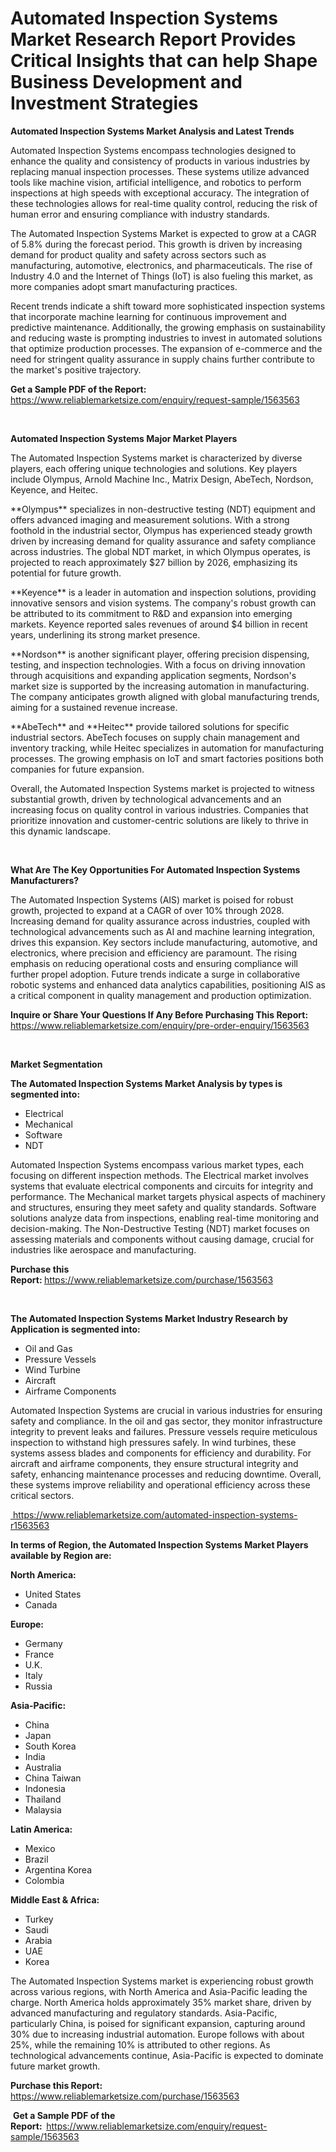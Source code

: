 <p><h1>Automated Inspection Systems Market Research Report Provides Critical Insights that can help Shape Business Development and Investment Strategies</h1></p><p><strong>Automated Inspection Systems Market Analysis and Latest Trends</strong></p>
<p><p>Automated Inspection Systems encompass technologies designed to enhance the quality and consistency of products in various industries by replacing manual inspection processes. These systems utilize advanced tools like machine vision, artificial intelligence, and robotics to perform inspections at high speeds with exceptional accuracy. The integration of these technologies allows for real-time quality control, reducing the risk of human error and ensuring compliance with industry standards.</p><p>The Automated Inspection Systems Market is expected to grow at a CAGR of 5.8% during the forecast period. This growth is driven by increasing demand for product quality and safety across sectors such as manufacturing, automotive, electronics, and pharmaceuticals. The rise of Industry 4.0 and the Internet of Things (IoT) is also fueling this market, as more companies adopt smart manufacturing practices.</p><p>Recent trends indicate a shift toward more sophisticated inspection systems that incorporate machine learning for continuous improvement and predictive maintenance. Additionally, the growing emphasis on sustainability and reducing waste is prompting industries to invest in automated solutions that optimize production processes. The expansion of e-commerce and the need for stringent quality assurance in supply chains further contribute to the market's positive trajectory.</p></p>
<p><strong>Get a Sample PDF of the Report:&nbsp;</strong> <a href="https://www.reliablemarketsize.com/enquiry/request-sample/1563563?utm_campaign=2626&utm_medium=2&utm_source=Github&utm_content=ia&utm_term=16042025&utm_id=automated-inspection-systems">https://www.reliablemarketsize.com/enquiry/request-sample/1563563</a></p>
<p>&nbsp;</p>
<p><strong>Automated Inspection Systems Major Market Players</strong></p>
<p><p>The Automated Inspection Systems market is characterized by diverse players, each offering unique technologies and solutions. Key players include Olympus, Arnold Machine Inc., Matrix Design, AbeTech, Nordson, Keyence, and Heitec.</p><p>**Olympus** specializes in non-destructive testing (NDT) equipment and offers advanced imaging and measurement solutions. With a strong foothold in the industrial sector, Olympus has experienced steady growth driven by increasing demand for quality assurance and safety compliance across industries. The global NDT market, in which Olympus operates, is projected to reach approximately $27 billion by 2026, emphasizing its potential for future growth.</p><p>**Keyence** is a leader in automation and inspection solutions, providing innovative sensors and vision systems. The company's robust growth can be attributed to its commitment to R&D and expansion into emerging markets. Keyence reported sales revenues of around $4 billion in recent years, underlining its strong market presence.</p><p>**Nordson** is another significant player, offering precision dispensing, testing, and inspection technologies. With a focus on driving innovation through acquisitions and expanding application segments, Nordson's market size is supported by the increasing automation in manufacturing. The company anticipates growth aligned with global manufacturing trends, aiming for a sustained revenue increase.</p><p>**AbeTech** and **Heitec** provide tailored solutions for specific industrial sectors. AbeTech focuses on supply chain management and inventory tracking, while Heitec specializes in automation for manufacturing processes. The growing emphasis on IoT and smart factories positions both companies for future expansion.</p><p>Overall, the Automated Inspection Systems market is projected to witness substantial growth, driven by technological advancements and an increasing focus on quality control in various industries. Companies that prioritize innovation and customer-centric solutions are likely to thrive in this dynamic landscape.</p></p>
<p>&nbsp;</p>
<p><strong>What Are The Key Opportunities For Automated Inspection Systems Manufacturers?</strong></p>
<p><p>The Automated Inspection Systems (AIS) market is poised for robust growth, projected to expand at a CAGR of over 10% through 2028. Increasing demand for quality assurance across industries, coupled with technological advancements such as AI and machine learning integration, drives this expansion. Key sectors include manufacturing, automotive, and electronics, where precision and efficiency are paramount. The rising emphasis on reducing operational costs and ensuring compliance will further propel adoption. Future trends indicate a surge in collaborative robotic systems and enhanced data analytics capabilities, positioning AIS as a critical component in quality management and production optimization.</p></p>
<p><strong>Inquire or Share Your Questions If Any Before Purchasing This Report:</strong> <a href="https://www.reliablemarketsize.com/enquiry/pre-order-enquiry/1563563?utm_campaign=2626&utm_medium=2&utm_source=Github&utm_content=ia&utm_term=16042025&utm_id=automated-inspection-systems">https://www.reliablemarketsize.com/enquiry/pre-order-enquiry/1563563</a></p>
<p>&nbsp;</p>
<p><strong>Market Segmentation</strong></p>
<p><strong>The Automated Inspection Systems Market Analysis by types is segmented into:</strong></p>
<p><ul><li>Electrical</li><li>Mechanical</li><li>Software</li><li>NDT</li></ul></p>
<p><p>Automated Inspection Systems encompass various market types, each focusing on different inspection methods. The Electrical market involves systems that evaluate electrical components and circuits for integrity and performance. The Mechanical market targets physical aspects of machinery and structures, ensuring they meet safety and quality standards. Software solutions analyze data from inspections, enabling real-time monitoring and decision-making. The Non-Destructive Testing (NDT) market focuses on assessing materials and components without causing damage, crucial for industries like aerospace and manufacturing.</p></p>
<p><strong>Purchase this Report:&nbsp;</strong><a href="https://www.reliablemarketsize.com/purchase/1563563?utm_campaign=2626&utm_medium=2&utm_source=Github&utm_content=ia&utm_term=16042025&utm_id=automated-inspection-systems">https://www.reliablemarketsize.com/purchase/1563563</a></p>
<p>&nbsp;</p>
<p><strong>The Automated Inspection Systems Market Industry Research by Application is segmented into:</strong></p>
<p><ul><li>Oil and Gas</li><li>Pressure Vessels</li><li>Wind Turbine</li><li>Aircraft</li><li>Airframe Components</li></ul></p>
<p><p>Automated Inspection Systems are crucial in various industries for ensuring safety and compliance. In the oil and gas sector, they monitor infrastructure integrity to prevent leaks and failures. Pressure vessels require meticulous inspection to withstand high pressures safely. In wind turbines, these systems assess blades and components for efficiency and durability. For aircraft and airframe components, they ensure structural integrity and safety, enhancing maintenance processes and reducing downtime. Overall, these systems improve reliability and operational efficiency across these critical sectors.</p></p>
<p><a href="https://www.reliablemarketsize.com/automated-inspection-systems-r1563563?utm_campaign=2626&utm_medium=2&utm_source=Github&utm_content=ia&utm_term=16042025&utm_id=automated-inspection-systems">&nbsp;https://www.reliablemarketsize.com/automated-inspection-systems-r1563563</a></p>
<p><strong>In terms of Region, the Automated Inspection Systems Market Players available by Region are:</strong></p>
<p>
    <p> <strong> North America: </strong>
        <ul>
            <li>United States</li>
            <li>Canada</li>
        </ul>
        </p> 
    <p> <strong> Europe: </strong>
        <ul>
            <li>Germany</li>
            <li>France</li>
            <li>U.K.</li>
            <li>Italy</li>
            <li>Russia</li>
        </ul>
        </p> 
    <p> <strong> Asia-Pacific: </strong>
        <ul>
            <li>China</li>
            <li>Japan</li>
            <li>South Korea</li>
            <li>India</li>
            <li>Australia</li>
            <li>China Taiwan</li>
            <li>Indonesia</li>
            <li>Thailand</li>
            <li>Malaysia</li>
        </ul>
        </p> 
    <p> <strong> Latin America: </strong>
        <ul>
            <li>Mexico</li>
            <li>Brazil</li>
            <li>Argentina Korea</li>
            <li>Colombia</li>
        </ul>
        </p> 
    <p> <strong> Middle East & Africa: </strong>
        <ul>
            <li>Turkey</li>
            <li>Saudi</li>
            <li>Arabia</li>
            <li>UAE</li>
            <li>Korea</li>
        </ul>
    </p>
    </p>
<p><p>The Automated Inspection Systems market is experiencing robust growth across various regions, with North America and Asia-Pacific leading the charge. North America holds approximately 35% market share, driven by advanced manufacturing and regulatory standards. Asia-Pacific, particularly China, is poised for significant expansion, capturing around 30% due to increasing industrial automation. Europe follows with about 25%, while the remaining 10% is attributed to other regions. As technological advancements continue, Asia-Pacific is expected to dominate future market growth.</p></p>
<p><strong>Purchase this Report: </strong><a href="https://www.reliablemarketsize.com/purchase/1563563?utm_campaign=2626&utm_medium=2&utm_source=Github&utm_content=ia&utm_term=16042025&utm_id=automated-inspection-systems">https://www.reliablemarketsize.com/purchase/1563563</a></p>
<p>&nbsp;<strong>Get a Sample PDF of the Report:&nbsp;&nbsp;</strong><a href="https://www.reliablemarketsize.com/enquiry/request-sample/1563563?utm_campaign=2626&utm_medium=2&utm_source=Github&utm_content=ia&utm_term=16042025&utm_id=automated-inspection-systems">https://www.reliablemarketsize.com/enquiry/request-sample/1563563</a></p>
<p><strong></strong></p>
<p><p></p><p></p><p></p></p>